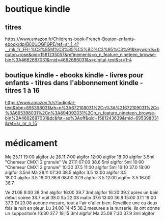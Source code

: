 # boutique kindle
## titres
https://www.amazon.fr/Childrens-book-French-Bouton-enfants-ebook/dp/B00UOGFGPE/ref=sr_1_4?__mk_fr_FR=%C3%85M%C3%85%C5%BD%C3%95%C3%91&keywords=bouton+rose&qid=1581235057&refinements=p_n_feature_nineteen_browse-bin%3A4662687031&rnid=4662686031&s=digital-text&sr=1-4

## boutique kindle - ebooks kindle - livres pour enfants - titres dans l'abbonnement kindle - titres 1 à 16
https://www.amazon.fr/s?i=digital-text&bbn=695398031&rh=n%3A672108031%2Cn%3A%21672109031%2Cn%3A695398031%2Cn%3A894092031%2Cp_n_feature_nineteen_browse-bin%3A4662687031&dc&fst=as%3Aoff&qid=1581243639&rnid=695398031&ref=sr_nr_n_15



# médicament
Me 25.11 19:00                 algifor
Je 26.11  7:00                 algifor
         12:00                 algifor
		 18:00                 algifor 3.5ml "Chemeur CMX1 2 granule"
Ve 27.11 07:00        38.6 5ml algifor 5ml
         10:00                               "Chemeur CMX1 2 granule"
         10:30        37.5 
		 11:00                 algifor 5ml
		 16:10        37.0
		 18:00                 algifor 3.5ml
Ma 28.11 07:30        38.5     algifor 3.5
         12:00                 algifor 3.5            
         18:00                 algifor 3.5
         19:00        36.6
		 08:00        37.9     algifor 3.5
		 12:00                 algifor 3.5
		 16:00        36.7


Ve 21.08  9:00        38   3ml algifor
         16:00        39.7 3ml algifor
		 16:30        39.2 apres un bain
		 debut soiree 38.7
		 nuit         38.0
Sa 22.08 matin        37.6
         13:00        36.8
		 15:00        37.1
		 19:00        37.3
Di 23.08                   aucune mesure, tout a l'air d'aller bien. Reveillee une ou deux fois la nuit en pleur.
Lu 24.08 14:45        38.2 mesuree a la nurserie, ils ont donne un suppositoire
         16:30        37.7
		 18;15             3ml algifor
Ma 25.08  7:30        37.9 3ml algifor

